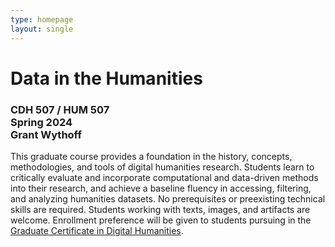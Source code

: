 ```yaml
---
type: homepage
layout: single
---
```


<h1 class="tc">Data in the Humanities</h1>

<h3 class="tc">

CDH 507 / HUM 507\
Spring 2024\
Grant Wythoff

</h3>

This graduate course provides a foundation in the history, concepts, methodologies, and tools of digital humanities research. Students learn to critically evaluate and incorporate computational and data-driven methods into their research, and achieve a baseline fluency in accessing, filtering, and analyzing humanities datasets. No prerequisites or preexisting technical skills are required. Students working with texts, images, and artifacts are welcome. Enrollment preference will be given to students pursuing in the [Graduate Certificate in Digital Humanities](https://cdh.princeton.edu/engage/graduate-students/graduate-certificate/).